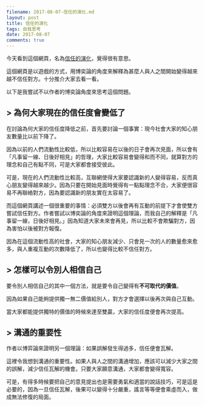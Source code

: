 ```yaml
---
filename: 2017-08-07-信任的演化.md
layout: post
title: 信任的演化
tags: 自我思考
date: 2017-08-07
comments: true
---
```

今天看到這個網頁，名為[信任的演化](https://audreyt.github.io/trust-zh-TW/)，覺得很有意思。

這個網頁是以遊戲的方式，用博奕論的角度來解釋為甚麼人與人之間開始變得越來越不信任對方。十分推介大家去看一看。

以下是我嘗試不以作者的博奕論角度來思考這個問題。

## > 為何大家現在的信任度會變低了 

在討論為何大家的信任度降低之前，首先要討論一個事實：現今社會大家的知心朋友數量比以前下降了。

因為以前的人們流動性比較低，所以比較容易在以後的日子會再次見面，所以會有「凡事留一線、日後好相見」的哲理，大家比較容易會變得和而不同，就算對方的理念和自己有點不同，可是大家都會接受彼此。

可是，現在的人們流動性比較高，互聯網使得大家要認識新的人變得容易，反而真心朋友變得越來越少。因為只要在開始見面時覺得有一點點理念不合，大家便很容易不再聯絡對方，因為要認識新的朋友實在太容易了。

而這個網頁講述一個很重要的事情：必須雙方以後會再有互動的前提下才會使雙方嘗試信任對方。作者嘗試以博奕論的角度來證明這個理論，而我自己的解釋是「凡事留一線，日後好相見。」因為知道大家未來會再見，所以比較不會欺騙對方，因為害怕以後被對方報復。

因為在這個流動性高的社會，大家的知心朋友減少、只會見一次的人的數量愈來愈多，與人重複互動的次數降低了，所以也變得比較不信任對方。

## > 怎樣可以令別人相信自己

要令別人相信自己的其中一個方法，就是要令自己變得有**不可取代的價值**。

因為如果自己能夠提供獨一無二價值給別人，對方才會選擇以後再次與自己互動。

當大家都能提供獨特的價值的時候來達至雙贏，大家的信任度便會再次提高。

## > 溝通的重要性

作者以博弈論來證明另一個理論：如果誤解發生得過多，信任便會瓦解。

這裡令我想到溝通的重要性。如果人與人之間的溝通增加，應該可以減少大家之間的誤解，減少信任瓦解的機會。只要大家願意溝通，大家都會變得寬容。

可是，有得多時候要把自己的意見提出也是需要勇氣和適當的說話技巧，可是這是必要的，因為一旦信任瓦解，後果可以變得十分嚴重，謠言等等便會乘虛而入，做成無法修復的局面。

